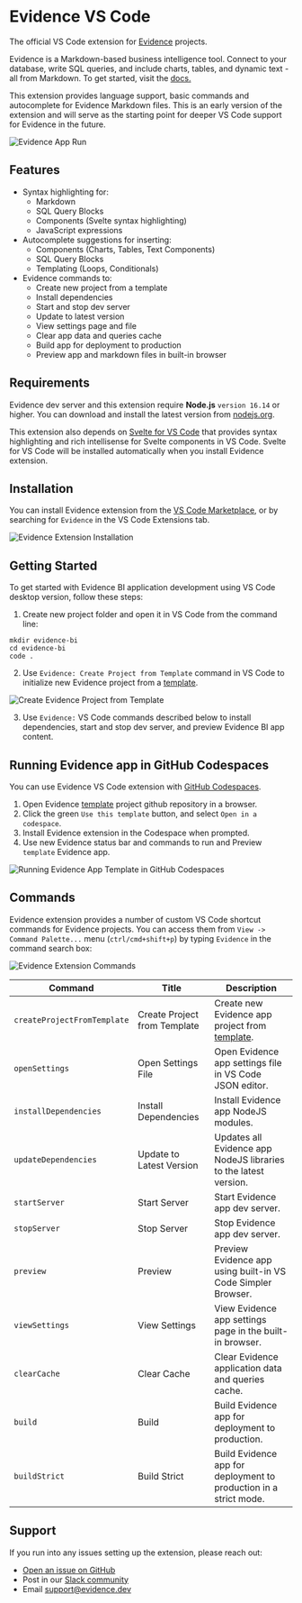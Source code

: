 # Evidence VS Code

The official VS Code extension for [Evidence](https://evidence.dev) projects.

Evidence is a Markdown-based business intelligence tool. Connect to your database, write SQL queries, and include charts, tables, and dynamic text - all from Markdown. To get started, visit the [docs.](https://docs.evidence.dev)

This extension provides language support, basic commands and autocomplete for Evidence Markdown files. This is an early version of the extension and will serve as the starting point for deeper VS Code support for Evidence in the future.

![Evidence App Run](https://raw.githubusercontent.com/evidence-dev/evidence-vscode/main/docs/images/vscode-evidence-app-run.gif?raw=true)

## Features

- Syntax highlighting for:
  - Markdown
  - SQL Query Blocks
  - Components (Svelte syntax highlighting)
  - JavaScript expressions
- Autocomplete suggestions for inserting:
  - Components (Charts, Tables, Text Components)
  - SQL Query Blocks
  - Templating (Loops, Conditionals)
- Evidence commands to:
  - Create new project from a template
  - Install dependencies
  - Start and stop dev server
  - Update to latest version
  - View settings page and file
  - Clear app data and queries cache
  - Build app for deployment to production
  - Preview app and markdown files in built-in browser

## Requirements

Evidence dev server and this extension require **Node.js** `version 16.14` or higher. You can download and install the latest version from [nodejs.org](https://nodejs.org/en/download/).

This extension also depends on [Svelte for VS Code](https://marketplace.visualstudio.com/items?itemName=svelte.svelte-vscode) that provides syntax highlighting and rich intellisense for Svelte components in VS Code. Svelte for VS Code will be installed automatically when you install Evidence extension.

## Installation

You can install Evidence extension from the [VS Code Marketplace](https://marketplace.visualstudio.com/items?itemName=evidence-dev.evidence-vscode), or by searching for `Evidence` in the VS Code Extensions tab.

![Evidence Extension Installation](https://raw.githubusercontent.com/evidence-dev/evidence-vscode/main/docs/images/evidence-vscode-installation.png?raw=true)

## Getting Started

To get started with Evidence BI application development using VS Code desktop version, follow these steps:

1. Create new project folder and open it in VS Code from the command line:

```
mkdir evidence-bi
cd evidence-bi
code .
```

2. Use `Evidence: Create Project from Template` command in VS Code to initialize new Evidence project from a [template](https://github.com/evidence-dev/template).

![Create Evidence Project from Template](https://raw.githubusercontent.com/evidence-dev/evidence-vscode/main/docs/images/evidence-project-from-template.gif?raw=true)

3. Use `Evidence:` VS Code commands described below to install dependencies, start and stop dev server, and preview Evidence BI app content.

## Running Evidence app in GitHub Codespaces

You can use Evidence VS Code extension with [GitHub Codespaces](https://github.com/features/codespaces).

1. Open Evidence [template](https://github.com/evidence-dev/template) project github repository in a browser.
2. Click the green `Use this template` button, and select `Open in a codespace`.
3. Install Evidence extension in the Codespace when prompted.
4. Use new Evidence status bar and commands to run and Preview `template` Evidence app.

![Running Evidence App Template in GitHub Codespaces](https://raw.githubusercontent.com/evidence-dev/evidence-vscode/main/docs/images/vscode-evidence-app-run-in-codespaces.gif?raw=true)

## Commands

Evidence extension provides a number of custom VS Code shortcut commands for Evidence projects. You can access them from `View -> Command Palette...` menu (`ctrl/cmd+shift+p`) by typing `Evidence` in the command search box:

![Evidence Extension Commands](https://raw.githubusercontent.com/evidence-dev/evidence-vscode/main/docs/images/evidence-vscode-commands.png?raw=true)

| Command | Title | Description |
| --- | --- | --- |
| `createProjectFromTemplate` | Create Project from Template | Create new Evidence app project from [template](https://github.com/evidence-dev/template). |
| `openSettings` | Open Settings File | Open Evidence app settings file in VS Code JSON editor. |
| `installDependencies` | Install Dependencies | Install Evidence app NodeJS modules. |
| `updateDependencies` | Update to Latest Version | Updates all Evidence app NodeJS libraries to the latest version. |
| `startServer` | Start Server | Start Evidence app dev server. |
| `stopServer` | Stop Server | Stop Evidence app dev server. |
| `preview` | Preview | Preview Evidence app using built-in VS Code Simpler Browser. |
| `viewSettings` | View Settings | View Evidence app settings page in the built-in browser. |
| `clearCache` | Clear Cache | Clear Evidence application data and queries cache. |
| `build` | Build | Build Evidence app for deployment to production. |
| `buildStrict` | Build Strict | Build Evidence app for deployment to production in a strict mode. |

## Support

If you run into any issues setting up the extension, please reach out:

- [Open an issue on GitHub](https://github.com/evidence-dev/evidence-vscode/issues)
- Post in our [Slack community](https://join.slack.com/t/evidencedev/shared_invite/zt-uda6wp6a-hP6Qyz0LUOddwpXW5qG03Q)
- Email <support@evidence.dev>
